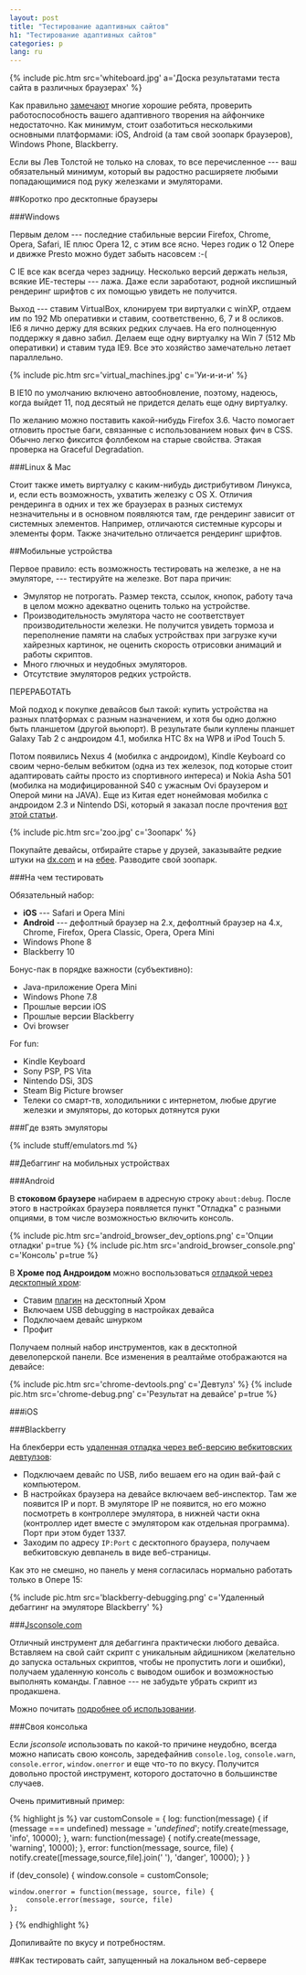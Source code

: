 ```yaml
---
layout: post
title: "Тестирование адаптивных сайтов"
h1: "Тестирование адаптивных сайтов"
categories: p
lang: ru
---
```


{% include pic.htm src='whiteboard.jpg' a='Доска результатами теста сайта в различных браузерах' %}

Как правильно [замечают](http://www.quirksmode.org/blog/archives/2010/02/the_iphone_obse.html) многие хорошие ребята, проверить работоспособность вашего адаптивного творения на айфончике недостаточно. Как минимум, стоит озаботиться несколькими основными платформами: iOS, Android (а там свой зоопарк браузеров), Windows Phone,
Blackberry.

Если вы Лев Толстой не только на словах, то все перечисленное --- ваш обязательный
минимум, который вы радостно расширяете любыми попадающимися под руку железками и эмуляторами.

##Коротко про десктопные браузеры

###Windows

Первым делом --- последние стабильные версии Firefox, Chrome, Opera, Safari, IE плюс Opera 12, с этим все ясно. Через годик о 12 Опере и движке Presto можно будет забыть насовсем :-(

С IE все как всегда через задницу. Несколько версий держать нельзя, всякие ИЕ-тестеры --- лажа. Даже если заработают, родной икспишный рендеринг шрифтов с их помощью увидеть не получится.

Выход --- ставим VirtualBox, клонируем три виртуалки с winXP, отдаем
им по 192 Mb оперативки и ставим,
соответственно, 6, 7 и 8 осликов. IE6 я лично держу для всяких редких случаев. На его полноценную поддержку я давно забил. Делаем еще одну виртуалку на Win 7 (512 Mb оперативки) и ставим туда IE9. Все это хозяйство замечательно летает
параллельно.

{% include pic.htm src='virtual_machines.jpg' c='Уи-и-и-и' %}

В IE10 по умолчанию включено автообновление, поэтому, надеюсь, когда выйдет 11, под десятый не придется делать еще одну виртуалку.

По желанию можно поставить какой-нибудь Firefox 3.6. Часто помогает отловить простые баги, связанные с использованием новых фич в CSS. Обычно легко фиксится фоллбеком на старые свойства. Этакая проверка на Graceful Degradation.

###Linux & Mac

Стоит также иметь виртуалку с каким-нибудь дистрибутивом Линукса, и, если есть возможность, ухватить железку с OS X. Отличия рендеринга в одних и тех же браузерах в разных системух незначительны и в основном появляются там, где рендеринг зависит от системных элементов. Например, отличаются системные курсоры и элементы форм. Также значительно отличается рендеринг шрифтов.

##Мобильные устройства

Первое правило: есть возможность тестировать на железке, а не на эмуляторе, --- тестируйте на железке. Вот пара причин:

- Эмулятор не потрогать. Размер текста, ссылок, кнопок, работу тача в целом можно адекватно оценить только на устройстве.
- Производительность эмулятора часто не соответствует производительности железки. Не получится увидеть тормоза и переполнение памяти на слабых устройствах при загрузке кучи хайрезных картинок, не оценить скорость отрисовки анимаций и работы скриптов.
- Много глючных и неудобных эмуляторов.
- Отсутствие эмуляторов редких устройств.

ПЕРЕРАБОТАТЬ

Мой подход к покупке девайсов был такой: купить устройства на разных платформах с разным назначением, и хотя бы одно должно быть планшетом (другой вьюпорт). В результате были куплены планшет Galaxy Tab 2 с андроидом 4.1, мобилка HTC 8x на WP8 и iPod Touch 5.

Потом появились Nexus 4 (мобилка с андроидом), Kindle Keyboard со своим черно-белым вебкитом (одна из тех железок, под которые стоит адаптировать сайты просто из спортивного интереса) и Nokia Asha 501 (мобилка на модифицированной S40 с ужасным Ovi браузером и Оперой мини на JAVA). Еще из Китая едет нонеймовая мобилка с андроидом 2.3 и Nintendo DSi, который я заказал после прочтения [вот этой статьи](http://maban.co.uk/73).

{% include pic.htm src='zoo.jpg' c='Зоопарк' %}

Покупайте девайсы, отбирайте старье у друзей, заказывайте редкие штуки на [dx.com](//dx.com) и на [ебее](//ebay.com). Разводите свой зоопарк.

###На чем тестировать

Обязательный набор:

- **iOS** --- Safari и Opera Mini
- **Android** --- дефолтный браузер на 2.x, дефолтный браузер на 4.x, Chrome, Firefox, Opera Classic, Opera, Opera Mini
- Windows Phone 8
- Blackberry 10

Бонус-пак в порядке важности (субъективно):

- Java-приложение Opera Mini
- Windows Phone 7.8
- Прошлые версии iOS
- Прошлые версии Blackberry
- Ovi browser

For fun:

- Kindle Keyboard
- Sony PSP, PS Vita
- Nintendo DSi, 3DS
- Steam Big Picture browser
- Телеки со смарт-тв, холодильники с интернетом, любые другие железки и эмуляторы, до которых дотянутся руки

###Где взять эмуляторы

{% include stuff/emulators.md %}

##Дебаггинг на мобильных устройствах

###Android

В **стоковом браузере** набираем в адресную строку `about:debug`. После этого в настройках браузера появляется пункт "Отладка" с разными опциями, в том числе возможностью включить консоль.

<div class="js-gallery">
{% include pic.htm src='android_browser_dev_options.png' c='Опции отладки' p=true %}
{% include pic.htm src='android_browser_console.png' c='Консоль' p=true %}
</div>

В **Хроме под Андроидом** можно воспользоваться [отладкой через десктопный хром](https://developers.google.com/chrome-developer-tools/docs/remote-debugging):

- Ставим [плагин](https://chrome.google.com/webstore/detail/adb/dpngiggdglpdnjdoaefidgiigpemgage) на десктопный Хром
- Включаем USB debugging в настройках девайса
- Подключаем девайс шнурком
- Профит

Получаем полный набор инструментов, как в десктопной девелоперской панели. Все изменения в реалтайме отображаются на девайсе:

<div class="js-gallery" data-force="true">
	{% include pic.htm src='chrome-devtools.png' c='Девтулз' %}
	{% include pic.htm src='chrome-debug.png' c='Результат на девайсе' p=true %}
</div>

###iOS

###Blackberry

На блекберри есть [удаленная отладка через веб-версию вебкитовских девтулзов](https://developer.blackberry.com/html5/documentation/web_inspector_overview_1553586_11.html):

- Подключаем девайс по USB, либо вешаем его на один вай-фай с компьютером.
- В настройках браузера на девайсе включаем веб-инспектор. Там же появится IP и порт. В эмуляторе IP не появится, но его можно посмотреть в контроллере эмулятора, в нижней части окна (контроллер идет вместе с эмулятором как отдельная программа). Порт при этом будет 1337.
- Заходим по адресу `IP:Port` с десктопного браузера, получаем вебкитовскую девпанель в виде веб-страницы.

Как это не смешно, но панель у меня согласилась нормально работать только в Опере 15:

{% include pic.htm src='blackberry-debugging.png' c='Удаленный дебаггинг на эмуляторе Blackberry' %}

###[Jsconsole.com](http://jsconsole.com/)

Отличный инструмент для дебаггинга практически любого девайса. Вставляем на свой сайт скрипт с уникальным айдишником (желательно до запуска остальных скриптов, чтобы не пропустить логи и ошибки), получаем удаленную консоль с выводом ошибок и возможностью выполнять команды. Главное --- не забудьте убрать скрипт из продакшена.

Можно почитать [подробнее об использовании](http://jsconsole.com/remote-debugging.html).

###Своя консолька

Если *jsconsole* использовать по какой-то причине неудобно, всегда можно написать свою консоль, заредефайнив `console.log`, `console.warn`, `console.error`, `window.onerror` и еще что-то по вкусу. Получится довольно простой инструмент, которого достаточно в большинстве случаев.

Очень примитивный пример:

{% highlight js %}
var customConsole = {
    log: function(message) {
        if (message === undefined) message = '<i>undefined</i>';
        notify.create(message, 'info', 10000);
    },
    warn: function(message) {
        notify.create(message, 'warning', 10000);
    },
    error: function(message, source, file) {
        notify.create([message,source,file].join(' '), 'danger', 10000);
    }
}

if (dev_console) {
    window.console = customConsole;

    window.onerror = function(message, source, file) {
    	console.error(message, source, file)
    };
}
{% endhighlight %}

Допиливайте по вкусу и потребностям.

##Как тестировать сайт, запущенный на локальном веб-сервере